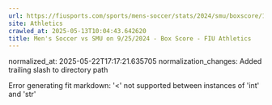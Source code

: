 ```yaml
---
url: https://fiusports.com/sports/mens-soccer/stats/2024/smu/boxscore/12523/
site: Athletics
crawled_at: 2025-05-13T10:04:43.642620
title: Men's Soccer vs SMU on 9/25/2024 - Box Score - FIU Athletics
---
```

normalized_at: 2025-05-22T17:17:21.635705
normalization_changes: Added trailing slash to directory path

Error generating fit markdown: '<' not supported between instances of 'int' and 'str'